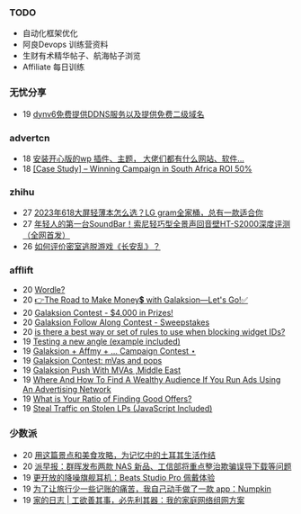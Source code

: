### TODO
-  自动化框架优化
-  阿良Devops 训练营资料
-  生财有术精华帖子、航海帖子浏览
-  Affiliate 每日训练

### 无忧分享
<!-- ruyo:START -->
-  19 [dynv6免费提供DDNS服务以及提供免费二级域名](https://51.ruyo.net/18430.html)<!-- ruyo:END -->

### advertcn
<!-- advertcn:START -->
-  18 [安装开心版的wp 插件、主题， 大佬们都有什么网站、软件...](https://www.advertcn.com/forum.php?mod=viewthread&tid=111253)
-  18 [[Case Study] – Winning Campaign in South Africa ROI 50%](https://www.advertcn.com/forum.php?mod=viewthread&tid=111251)<!-- advertcn:END -->

### zhihu
<!-- zhihu:START -->
-  27 [2023年618大屏轻薄本怎么选？LG gram全家桶，总有一款适合你](http://zhuanlan.zhihu.com/p/632641888?utm_campaign=rss&utm_medium=rss&utm_source=rss&utm_content=title)
-  27 [年轻人的第一台SoundBar！索尼轻巧型全景声回音壁HT-S2000深度评测（全网首发）](http://zhuanlan.zhihu.com/p/630990296?utm_campaign=rss&utm_medium=rss&utm_source=rss&utm_content=title)
-  26 [如何评价密室逃脱游戏《长安乱》？](http://www.zhihu.com/question/563950552/answer/3045961312?utm_campaign=rss&utm_medium=rss&utm_source=rss&utm_content=title)<!-- zhihu:END -->

### afflift
<!-- afflift:START -->
-  20 [Wordle?](https://afflift.com/f/threads/wordle.8222/)
-  20 [👉The Road to Make Money💲 with Galaksion—Let&#39;s Go!✅](https://afflift.com/f/threads/%F0%9F%91%89the-road-to-make-money%F0%9F%92%B2-with-galaksion%E2%80%94lets-go-%E2%9C%85.11303/)
-  20 [Galaksion Contest - $4,000 in Prizes!](https://afflift.com/f/threads/galaksion-contest-4-000-in-prizes.11219/)
-  20 [Galaksion Follow Along Contest - Sweepstakes](https://afflift.com/f/threads/galaksion-follow-along-contest-sweepstakes.11314/)
-  20 [is there a best way or set of rules to use when blocking widget IDs?](https://afflift.com/f/threads/is-there-a-best-way-or-set-of-rules-to-use-when-blocking-widget-ids.11317/)
-  19 [Testing a new angle &lpar;example included&rpar;](https://afflift.com/f/threads/testing-a-new-angle-example-included.11316/)
-  19 [Galaksion + Affmy + ...  Campaign Contest ⋆](https://afflift.com/f/threads/galaksion-affmy-campaign-contest-%E2%8B%86.11225/)
-  19 [Galaksion Contest: mVas and pops](https://afflift.com/f/threads/galaksion-contest-mvas-and-pops.11292/)
-  19 [Galaksion Push With MVAs ,Middle East](https://afflift.com/f/threads/galaksion-push-with-mvas-middle-east.11299/)
-  19 [Where And How To Find A Wealthy Audience If You Run Ads Using An Advertising Network](https://afflift.com/f/threads/where-and-how-to-find-a-wealthy-audience-if-you-run-ads-using-an-advertising-network.11315/)
-  19 [What is Your Ratio of Finding Good Offers?](https://afflift.com/f/threads/what-is-your-ratio-of-finding-good-offers.11277/)
-  19 [Steal Traffic on Stolen LPs &lpar;JavaScript Included&rpar;](https://afflift.com/f/threads/steal-traffic-on-stolen-lps-javascript-included.10819/)<!-- afflift:END -->

### 少数派
<!-- sspai:START -->
-  20 [用这篇景点和美食攻略，为记忆中的土耳其生活作结](https://sspai.com/post/81040)
-  20 [派早报：群晖发布两款 NAS 新品、工信部将重点整治欺骗误导下载等问题](https://sspai.com/post/81312)
-  19 [更开放的降噪旗舰耳机：Beats Studio Pro 佩戴体验](https://sspai.com/post/81293)
-  19 [为了让旅行少一些记账的痛苦，我自己动手做了一款 app：Numpkin](https://sspai.com/post/80961)
-  19 [家的日志 | 工欲善其事，必先利其器：我的家庭网络组网方案](https://sspai.com/post/81073)<!-- sspai:END -->
